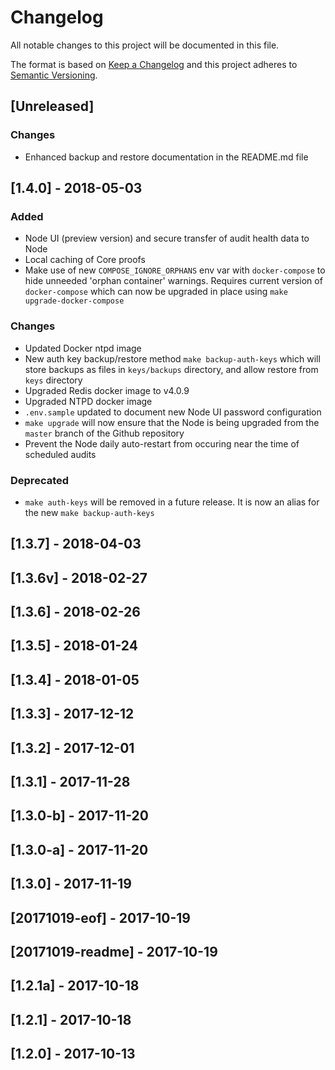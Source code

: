 # Changelog

All notable changes to this project will be documented in this file.

The format is based on [Keep a Changelog](http://keepachangelog.com/en/1.0.0/)
and this project adheres to [Semantic Versioning](http://semver.org/spec/v2.0.0.html).

## [Unreleased]

### Changes

- Enhanced backup and restore documentation in the README.md file

## [1.4.0] - 2018-05-03

### Added

- Node UI (preview version) and secure transfer of audit health data to Node
- Local caching of Core proofs
- Make use of new `COMPOSE_IGNORE_ORPHANS` env var with `docker-compose` to hide unneeded 'orphan container' warnings. Requires current version of `docker-compose` which can now be upgraded in place using `make upgrade-docker-compose`

### Changes

- Updated Docker ntpd image
- New auth key backup/restore method `make backup-auth-keys` which will store backups as files in `keys/backups` directory, and allow restore from `keys` directory
- Upgraded Redis docker image to v4.0.9
- Upgraded NTPD docker image
- `.env.sample` updated to document new Node UI password configuration
- `make upgrade` will now ensure that the Node is being upgraded from the `master` branch of the Github repository
- Prevent the Node daily auto-restart from occuring near the time of scheduled audits

### Deprecated

- `make auth-keys` will be removed in a future release. It is now an alias for the new `make backup-auth-keys`

## [1.3.7] - 2018-04-03

## [1.3.6v] - 2018-02-27

## [1.3.6] - 2018-02-26

## [1.3.5] - 2018-01-24

## [1.3.4] - 2018-01-05

## [1.3.3] - 2017-12-12

## [1.3.2] - 2017-12-01

## [1.3.1] - 2017-11-28

## [1.3.0-b] - 2017-11-20

## [1.3.0-a] - 2017-11-20

## [1.3.0] - 2017-11-19

## [20171019-eof] - 2017-10-19

## [20171019-readme] - 2017-10-19

## [1.2.1a] - 2017-10-18

## [1.2.1] - 2017-10-18

## [1.2.0] - 2017-10-13
